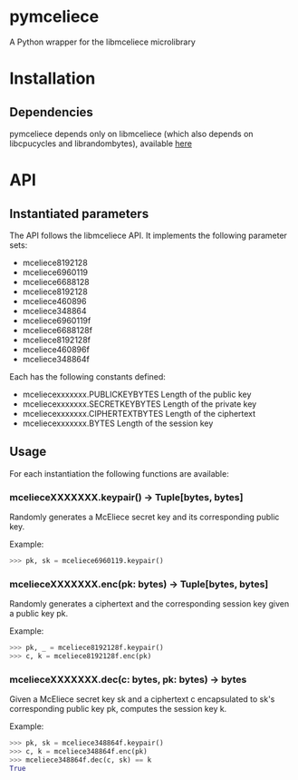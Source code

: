 # pymceliece
A Python wrapper for the libmceliece microlibrary

# Installation
## Dependencies
pymceliece depends only on libmceliece (which also depends on libcpucycles and
librandombytes), available [here](https://lib.mceliece.org)

# API
## Instantiated parameters
The API follows the libmceliece API. It implements the following parameter sets:

- mceliece8192128
- mceliece6960119
- mceliece6688128
- mceliece8192128
- mceliece460896
- mceliece348864
- mceliece6960119f
- mceliece6688128f
- mceliece8192128f
- mceliece460896f
- mceliece348864f

Each has the following constants defined:
- mceliecexxxxxxx.PUBLICKEYBYTES
Length of the public key
- mceliecexxxxxxx.SECRETKEYBYTES
Length of the private key
- mceliecexxxxxxx.CIPHERTEXTBYTES
Length of the ciphertext
- mceliecexxxxxxx.BYTES
Length of the session key

## Usage
For each instantiation the following functions are available:
### mcelieceXXXXXXX.keypair() -> Tuple[bytes, bytes]

Randomly generates a McEliece secret key and its corresponding public key.

Example:
```python
>>> pk, sk = mceliece6960119.keypair()
```

### mcelieceXXXXXXX.enc(pk: bytes) -> Tuple[bytes, bytes]
Randomly generates a ciphertext and the corresponding session key given a
public key pk.

Example:
```python
>>> pk, _ = mceliece8192128f.keypair()
>>> c, k = mceliece8192128f.enc(pk)
```

### mcelieceXXXXXXX.dec(c: bytes, pk: bytes) -> bytes
Given a McEliece secret key sk and a ciphertext c encapsulated to sk's
corresponding public key pk, computes the session key k.

Example:
```python
>>> pk, sk = mceliece348864f.keypair()
>>> c, k = mceliece348864f.enc(pk)
>>> mceliece348864f.dec(c, sk) == k
True
```

